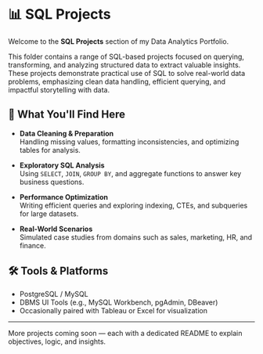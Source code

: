 # 📊 SQL Projects

Welcome to the **SQL Projects** section of my Data Analytics Portfolio.

This folder contains a range of SQL-based projects focused on querying, transforming, and analyzing structured data to extract valuable insights. These projects demonstrate practical use of SQL to solve real-world data problems, emphasizing clean data handling, efficient querying, and impactful storytelling with data.

## 💼 What You'll Find Here

- **Data Cleaning & Preparation**  
  Handling missing values, formatting inconsistencies, and optimizing tables for analysis.

- **Exploratory SQL Analysis**  
  Using `SELECT`, `JOIN`, `GROUP BY`, and aggregate functions to answer key business questions.

- **Performance Optimization**  
  Writing efficient queries and exploring indexing, CTEs, and subqueries for large datasets.

- **Real-World Scenarios**  
  Simulated case studies from domains such as sales, marketing, HR, and finance.

## 🛠️ Tools & Platforms

- PostgreSQL / MySQL  
- DBMS UI Tools (e.g., MySQL Workbench, pgAdmin, DBeaver)  
- Occasionally paired with Tableau or Excel for visualization

---

More projects coming soon — each with a dedicated README to explain objectives, logic, and insights.


